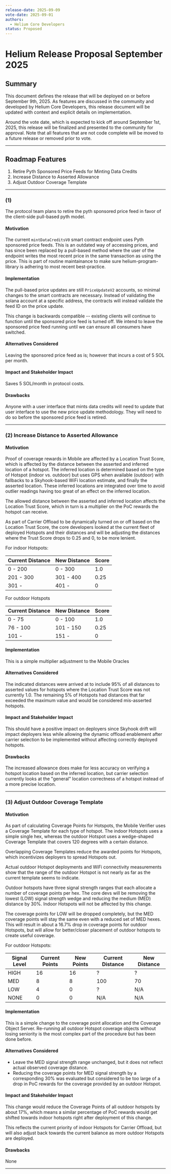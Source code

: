 ```yaml
---
release-date: 2025-09-09
vote-date: 2025-09-01
authors:
  - Helium Core Developers
status: Proposed
---
```


# Helium Release Proposal September 2025

## Summary

This document defines the release that will be deployed on or before September 9th, 2025. As features are discussed in the community and developed by Helium Core Developers, this release document will be updated with context and explicit details on implementation.

Around the vote date, which is expected to kick off around September 1st, 2025, this release will be finalized and presented to the community for approval. Note that all features that are not code complete will be moved to a future release or removed prior to vote.

---

## Roadmap Features

1. Retire Pyth Sponsored Price Feeds for Minting Data Credits
2. Increase Distance to Asserted Allowance
3. Adjust Outdoor Coverage Template
---

### (1)

The protocol team plans to retire the pyth sponsored price feed in favor of the client-side pull-based pyth model.

#### Motivation

The current `mintDataCreditsV0` smart contract endpoint uses Pyth sponsored price feeds. This is an outdated way of accessing prices, and has since been replaced by a pull-based method where the user of the endpoint writes the most recent price in the same transaction as using the price. This is part of routine maintainance to make sure helium-program-library is adhering to most recent best-practice.

#### Implementation

The pull-based price updates are still `PriceUpdateV2` accounts, so minimal changes to the smart contracts are necessary. Instead of validating the solana account at a specific address, the contracts will instead validate the feed ID on the price update.

This change is backwards compatible -- existing clients will continue to function until the sponsored price feed is turned off. We intend to leave the sponsored price feed running until we can ensure all consumers have switched.

#### Alternatives Considered

Leaving the sponsored price feed as is; however that incurs a cost of 5 SOL per month.

#### Impact and Stakeholder Impact

Saves 5 SOL/month in protocol costs.

#### Drawbacks

Anyone with a user interface that mints data credits will need to update that user interface to use the new price update methodology. They will need to do so before the sponsored price feed is retired.

---

### (2) Increase Distance to Asserted Allowance

#### Motivation

Proof of coverage rewards in Mobile are affected by a Location Trust Score, which is affected by the distance between the asserted and inferred location of a hotspot. The inferred location is determined based on the type of Hotspot (indoor vs. outdoor) but uses GPS when available (outdoor) with fallbacks to a Skyhook-based WiFi location estimate, and finally the asserted location. These inferred locations are integrated over time to avoid outlier readings having too great of an effect on the inferred location. 

The allowed distance between the asserted and inferred location affects the Location Trust Score, which in turn is a multiplier on the PoC rewards the hotspot can receive. 

As part of Carrier Offload to be dynamically turned on or off based on the Location Trust Score, the core developers looked at the current fleet of deployed Hotspots and their distances and will be adjusting the distances where the Trust Score drops to 0.25 and 0, to be more lenient. 

For indoor Hotspots: 

| Current Distance | New Distance  | Score |
|------------------|---------------|-------|
| 0   - 200        |     0 - 300   |  1.0  |
| 201 - 300        |   301 - 400   |  0.25 |
| 301 -            |   401 -       |  0    |

For outdoor Hotspots

| Current Distance | New Distance  | Score |
|------------------|---------------|-------|
| 0   - 75         |     0 - 100   |  1.0  |
| 76 - 100         |   101 - 150   |  0.25 |
| 101 -            |   151 -       |  0   |


#### Implementation

This is a simple multiplier adjustment to the Mobile Oracles

#### Alternatives Considered

The indicated distances were arrived at to include 95% of all distances to asserted values for hotspots where the Location Trust Score was not currently 1.0. The remaining 5% of Hotspots had distances that far exceeded the maximum value and would be considered mis-asserted hotspots. 

#### Impact and Stakeholder Impact

This should have a positive impact on deployers since Skyhook drift will impact deployers less while allowing the dynamic offload enablement after carrier selection to be implemented without affecting correctly deployed hotspots.

#### Drawbacks

The increased allowance does make for less accuracy on verifying a hotspot location based on the inferred location, but carrier selection currently looks at the "general" location correctness of a hotspot instead of a more precise location. 


---

### (3) Adjust Outdoor Coverage Template

#### Motivation

As part of calculating Coverage Points for Hotspots, the Mobile Verifier uses a Coverage Template for each type of hotspot. The indoor Hotspots uses a simple single hex, whereas the outdoor Hotspot uses a wedge-shaped Coverage Template that covers 120 degrees with a certain distance. 

Overlapping Coverage Templates reduce the awarded points for Hotspots, which incentivizes deployers to spread Hotspots out. 

Actual outdoor Hotspot deployments and WiFi connectivity measurements show that the range of the outdoor Hotspot is not nearly as far as the current template seems to indicate. 

Outdoor hotspots have three signal strength ranges that each allocate a number of coverage points per hex. The core devs will be removing the lowest (LOW) signal strength wedge and reducing the medium (MED) distance by 30%. Indoor Hotspots will not be affected by this change.

The coverage points for LOW will be dropped completely, but the MED coverage points will stay the same even with a reduced set of MED hexes. This will result in about a 16.7% drop in coverage points for outdoor Hotspots, but will allow for better/closer placement of outdoor hotspots to create useful coverage. 

For outdoor Hotspots: 

| Signal Level | Current Points | New Points  | Current Distance | New Distance |
|--------------|----------------|-------------|------------------|--------------|
| HIGH         |     16         |  16         |         ?        |       ?      |
| MED          |      8         |  8          |        100       |      70      |
| LOW          |      4         |  0          |         ?        |      N/A     |
| NONE         |      0         |  0          |        N/A       |      N/A     |



#### Implementation

This is a simple change to the coverage point allocation and the Coverage Object Server. Re-running all outdoor Hotspot coverage objects without losing seniority is the most complex part of the procedure but has been done before. 

#### Alternatives Considered

* Leave the MED signal strength range unchanged, but it does not reflect actual observed coverage distance. 
* Reducing the coverage points for MED signal strength by a corresponding 30% was evaluated but considered to be too large of a drop in PoC rewards for the coverage provided by an outdoor Hotspot.

#### Impact and Stakeholder Impact

This change would reduce the Coverage Points of all outdoor hotspots by about 17%, which means a similar percentage of PoC rewards would get shifted towards indoor hotspots right after deployment of this change. 

This reflects the current priority of indoor Hotspots for Carrier Offload, but will also adjust back towards the current balance as more outdoor Hotspots are deployed. 

#### Drawbacks

None




-------

